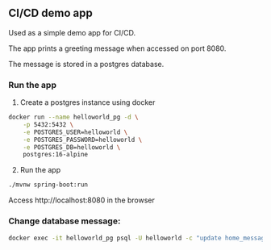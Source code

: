 ## CI/CD demo app

Used as a simple demo app for CI/CD.

The app prints a greeting message when accessed on port 8080.

The message is stored in a postgres database.

### Run the app
1. Create a postgres instance using docker
```sh
docker run --name helloworld_pg -d \
    -p 5432:5432 \
    -e POSTGRES_USER=helloworld \
    -e POSTGRES_PASSWORD=helloworld \
    -e POSTGRES_DB=helloworld \
    postgres:16-alpine
```
2. Run the app
```sh
./mvnw spring-boot:run
```
Access http://localhost:8080 in the browser


### Change database message:
```sh
docker exec -it helloworld_pg psql -U helloworld -c "update home_message set message='test';"
```